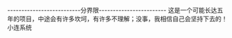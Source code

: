 --------------------------分界限------------------------
这是一个可能长达五年的项目，中途会有许多坎坷，有许多不理解；没事，我相信自己会坚持下去的！
小连系统
